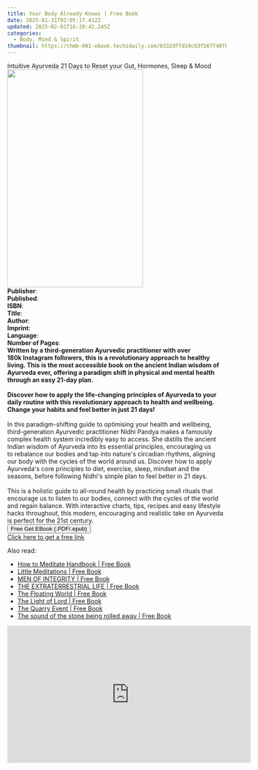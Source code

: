 ```yaml
---
title: Your Body Already Knows | Free Book
date: 2025-01-31T02:05:17.412Z
updated: 2025-02-01T16:28:42.245Z
categories:
  - Body, Mind & Spirit
thumbnail: https://thmb-001-ebook.techidaily.com/0332dffd19c93f567f40fb8df91e1c14b377bbb6ce073347fb5a0763371447b2.jpg
---
```

<main id="book-container">
  <div class="flex flex-col">
    <div class="book-brief flex-1 py-6 px-4 sm:p-6 md:py-10 md:px-8">
      <!-- brief-->
      <div class="book-brief-main">
        Intuitive Ayurveda 21 Days to Reset your Gut, Hormones, Sleep & Mood
      </div>
    </div>
    <div
      class="book-meta-info flex-1 grid gap-4 col-start-1 col-end-3 row-start-1 sm:mb-6 sm:grid-cols-4 lg:gap-6 lg:col-start-2 lg:row-end-6 lg:row-span-6 lg:mb-0"
    >
      <div
        class="book-meta-info-left place-content-center mt-4 p-4 text-sm leading-6 col-start-2 col-span-2 dark:text-slate-400"
      >
        <img
          class="w-full h-500 object-cover rounded-lg sm:h-255 sm:col-span-2 lg:col-span-full"
          src="https://img-001-ebook.techidaily.com/1070768272f2786cac2d0bb1b1b690566468badcf3cda942946f644ef658b904.jpg"
          alt=""
          width="312"
          height="500"
        />
      </div>
      <div
        class="book-meta-info-right mt-2 col-start-1 row-start-2 col-span-3 self-center"
      >
        <!-- meta data  -->
        <div class="flex flex-col px-4 md:px-8">
          <div class="flex-1">
            <strong>Publisher</strong>:<span class="px-2"></span>
          </div>
          <div class="flex-1">
            <strong>Published</strong>:<span class="px-2"></span>
          </div>
          <div class="flex-1">
            <strong>ISBN</strong>:<span class="px-2"></span>
          </div>
          <div class="flex-1">
            <strong>Title</strong>:<span class="px-2"></span>
          </div>
          <div class="flex-1">
            <strong>Author</strong>:<span class="px-2"></span>
          </div>
          <div class="flex-1">
            <strong>Imprint</strong>:<span class="px-2"></span>
          </div>
          <div class="flex-1">
            <strong>Language</strong>:<span class="px-2"></span>
          </div>
          <div class="flex-1">
            <strong>Number of Pages</strong>:<span class="px-2"></span>
          </div>
        </div>
      </div>
    </div>
    <div class="book-description flex-1 py-6 px-4 sm:p-6 md:py-10 md:px-8">
      <div class="book-description-main">
        <div accordion-content="" id="description">
          <b
            >Written by a third-generation Ayurvedic practitioner with over
            180k&nbsp;Instagram followers, this is a revolutionary approach to
            healthy living. This is the most accessible book on the ancient
            Indian wisdom of Ayurveda ever, offering&nbsp;a paradigm shift in
            physical and mental health through an easy&nbsp;21-day plan.</b
          ><br /><br /><b
            >Discover how to apply the life-changing principles of Ayurveda to
            your daily routine with this revolutionary approach to health and
            wellbeing. Change your habits and feel better in just 21 days!</b
          ><br /><b></b><br />In this paradigm-shifting guide to optimising your
          health and wellbeing, third-generation Ayurvedic practitioner Nidhi
          Pandya makes a famously complex health system incredibly easy to
          access.&nbsp;She distills&nbsp;the ancient Indian wisdom of Ayurveda
          into its essential principles,&nbsp;encouraging&nbsp;us
          to&nbsp;rebalance our bodies&nbsp;and tap into nature's circadian
          rhythms, aligning our body with&nbsp;the cycles of the world around
          us. Discover how to apply Ayurveda's core principles to diet,
          exercise, sleep, mindset and the seasons, before following
          Nidhi's&nbsp;simple plan to feel better in 21 days.&nbsp;<br /><br />This
          is a holistic guide to all-round health by practicing small rituals
          that encourage us to listen to our bodies, connect with the cycles of
          the world and regain balance. With interactive charts, tips, recipes
          and easy&nbsp;lifestyle hacks throughout, this modern, encouraging and
          realistic take on Ayurveda is perfect for the 21st century.
        </div>
        <div class="accordion-fader"></div>
      </div>
    </div>
    <div class="book-excerpts flex-1 py-6 px-4 sm:p-6 md:py-10 md:px-8"></div>
    <div
      class="book-about-author flex-1 py-6 px-4 sm:p-6 md:py-10 md:px-8"
    ></div>
    <div class="book-free-get flex-1 py-6 px-4 sm:p-6 md:py-10 md:px-8">
      <button
        id="btn-free-get"
        class="bg-blue-500 hover:bg-blue-700 text-white font-bold py-2 px-4 rounded"
      >
        Free Get EBook (.PDF/.epub)
      </button>
      <div id="countdown-display" class="px-2 text-lg mt-2"></div>
      <a
        id="free-link"
        class="hidden bg-blue-500 hover:bg-blue-700 text-white font-bold py-2 px-4 rounded"
        href="https://www.ebooks.com/en-us/book/211380174/your-body-already-knows/nidhi-pandya/"
        target="_blank"
        >Click here to get a free link</a
      >
    </div>
    <script>
      let countdownTime = 0;
      let countdownInterval = null;
      document
        .getElementById('btn-free-get')
        .addEventListener('click', startCountdown);
      function startCountdown() {
        countdownTime = new Date().getTime() + 60000 * 3;
        countdownInterval = setInterval(updateCountdown, 1000);
        document.getElementById('btn-free-get').disabled = true;
        document
          .getElementById('btn-free-get')
          .classList.add('bg-gray-500', 'cursor-not-allowed');
      }
      function updateCountdown() {
        let currentTime = new Date().getTime();
        let timeLeft = countdownTime - currentTime;
        let secondsLeft = Math.floor(timeLeft / 1000);
        document.getElementById('countdown-display').innerHTML =
          `Remaining time: ${secondsLeft} seconds.`;
        if (secondsLeft <= 0) {
          clearInterval(countdownInterval);
          document.getElementById('btn-free-get').classList.add('hidden');
          document.getElementById('free-link').classList.remove('hidden');
          document.getElementById('countdown-display').innerHTML = '';
        }
      }
    </script>
  </div>
</main>

<ins class="adsbygoogle"
      style="display:block"
      data-ad-client="ca-pub-7571918770474297"
      data-ad-slot="8358498916"
      data-ad-format="auto"
      data-full-width-responsive="true"></ins>
    

<span class="atpl-alsoreadstyle">Also read:</span>
<div><ul>
<li><a href="https://novels-ebooks.techidaily.com/210773542-9781649699060-how-to-meditate-handbook/"><u>How to Meditate Handbook | Free Book</u></a></li>
<li><a href="https://novels-ebooks.techidaily.com/210773576-9781925819762-little-meditations/"><u>Little Meditations | Free Book</u></a></li>
<li><a href="https://novels-ebooks.techidaily.com/210773556-9781685833398-men-of-integrity/"><u>MEN OF INTEGRITY | Free Book</u></a></li>
<li><a href="https://novels-ebooks.techidaily.com/210773482-9781649698674-the-extraterrestrial-life/"><u>THE EXTRATERRESTRIAL LIFE | Free Book</u></a></li>
<li><a href="https://novels-ebooks.techidaily.com/210773509-9781922439727-the-floating-world/"><u>The Floating World | Free Book</u></a></li>
<li><a href="https://novels-ebooks.techidaily.com/210773577-9781925939200-the-light-of-lord/"><u>The Light of Lord | Free Book</u></a></li>
<li><a href="https://novels-ebooks.techidaily.com/210773538-9781649696526-the-quarry-event/"><u>The Quarry Event | Free Book</u></a></li>
<li><a href="https://novels-ebooks.techidaily.com/210773452-9781649697189-the-sound-of-the-stone-being-rolled-away/"><u>The sound of the stone being rolled away | Free Book</u></a></li>
</ul></div>

<!-- affiliate ads begin -->
<iframe width="560" height="315" src="https://www.youtube.com/embed/qmQjRcnaq9g?si=jadcGtXemUAlKOTa" title="YouTube video player" frameborder="0" allow="accelerometer; autoplay; clipboard-write; encrypted-media; gyroscope; picture-in-picture; web-share" referrerpolicy="strict-origin-when-cross-origin" allowfullscreen></iframe>
<!-- affiliate ads end -->

